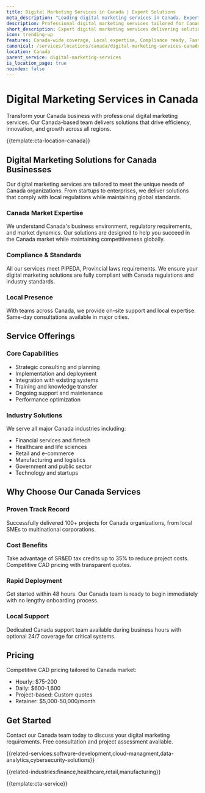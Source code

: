 ```yaml
---
title: Digital Marketing Services in Canada | Expert Solutions
meta_description: "Leading digital marketing services in Canada. Expert teams, proven results, SR&ED tax credits up to 35%. Get started today."
description: Professional digital marketing services tailored for Canada businesses
short_description: Expert digital marketing services delivering solutions across Canada.
icon: trending-up
features: Canada-wide coverage, Local expertise, Compliance ready, Fast deployment, Cost-effective, Proven results
canonical: /services/locations/canada/digital-marketing-services-canada.html
location: Canada
parent_service: digital-marketing-services
is_location_page: true
noindex: false
---
```


# Digital Marketing Services in Canada

Transform your Canada business with professional digital marketing services. Our Canada-based team delivers solutions that drive efficiency, innovation, and growth across all regions.

{{template:cta-location-canada}}

## Digital Marketing Solutions for Canada Businesses

Our digital marketing services are tailored to meet the unique needs of Canada organizations. From startups to enterprises, we deliver solutions that comply with local regulations while maintaining global standards.

### Canada Market Expertise

We understand Canada's business environment, regulatory requirements, and market dynamics. Our solutions are designed to help you succeed in the Canada market while maintaining competitiveness globally.

### Compliance & Standards

All our services meet PIPEDA, Provincial laws requirements. We ensure your digital marketing solutions are fully compliant with Canada regulations and industry standards.

### Local Presence

With teams across Canada, we provide on-site support and local expertise. Same-day consultations available in major cities.

## Service Offerings

### Core Capabilities
- Strategic consulting and planning
- Implementation and deployment
- Integration with existing systems
- Training and knowledge transfer
- Ongoing support and maintenance
- Performance optimization

### Industry Solutions
We serve all major Canada industries including:
- Financial services and fintech
- Healthcare and life sciences
- Retail and e-commerce
- Manufacturing and logistics
- Government and public sector
- Technology and startups

## Why Choose Our Canada Services

### Proven Track Record
Successfully delivered 100+ projects for Canada organizations, from local SMEs to multinational corporations.

### Cost Benefits
Take advantage of SR&ED tax credits up to 35% to reduce project costs. Competitive CAD pricing with transparent quotes.

### Rapid Deployment
Get started within 48 hours. Our Canada team is ready to begin immediately with no lengthy onboarding process.

### Local Support
Dedicated Canada support team available during business hours with optional 24/7 coverage for critical systems.

## Pricing

Competitive CAD pricing tailored to Canada market:
- Hourly: $75-200
- Daily: $600-1,600
- Project-based: Custom quotes
- Retainer: $5,000-50,000/month

## Get Started

Contact our Canada team today to discuss your digital marketing requirements. Free consultation and project assessment available.

{{related-services:software-development,cloud-managment,data-analytics,cybersecurity-solutions}}

{{related-industries:finance,healthcare,retail,manufacturing}}

{{template:cta-service}}
